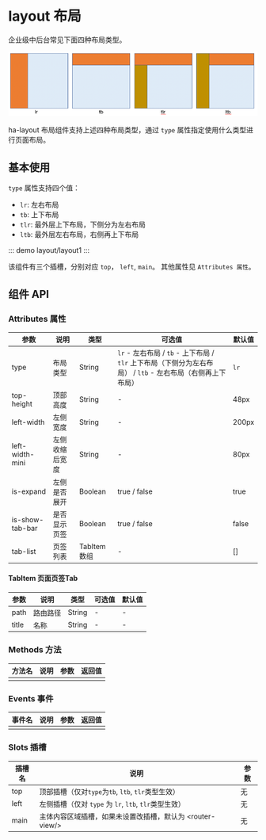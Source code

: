 # layout 布局

企业级中后台常见下面四种布局类型。

![](./.layout_images/布局类型示意图.png)

ha-layout 布局组件支持上述四种布局类型，通过 `type` 属性指定使用什么类型进行页面布局。

## 基本使用

`type` 属性支持四个值：
- `lr`: 左右布局
- `tb`: 上下布局
- `tlr`: 最外层上下布局，下侧分为左右布局
- `ltb`: 最外层左右布局，右侧再上下布局

::: demo
layout/layout1
:::

该组件有三个插槽，分别对应 `top`， `left`, `main`。 其他属性见 `Attributes 属性`。

## 组件 API

### Attributes 属性

| 参数 | 说明 | 类型 | 可选值 | 默认值 |
|  ----  | ----  | ----  | ----  | ----  |
| type | 布局类型 | String | `lr` - 左右布局 / `tb` - 上下布局 / `tlr` 上下布局（下侧分为左右布局） / `ltb` - 左右布局（右侧再上下布局）  | `lr` |
| top-height | 顶部高度 |  String | - | 48px |
| left-width | 左侧宽度 |  String | - | 200px |
| left-width-mini | 左侧收缩后宽度 |  String | - | 80px |
| is-expand | 左侧是否展开 |  Boolean | true / false | true |
| is-show-tab-bar | 是否显示页签 | Boolean | true / false | false |
| tab-list | 页签列表 | TabItem 数组 | - | [] |

#### TabItem 页面页签Tab

| 参数 | 说明 | 类型 | 可选值 | 默认值 |
|  ----  | ----  | ----  | ----  | ----  |
| path | 路由路径 | String | -  | - |
| title | 名称 | String | -  | - |


### Methods 方法

| 方法名 | 说明 | 参数 | 返回值 |
|  ----  | ----  | ----  | ----  |
|  |  |  |  |

### Events 事件

| 事件名 | 说明 | 参数 | 返回值 |
|  ----  | ----  | ----  | ----  |
|  |  |  |  |

### Slots 插槽

| 插槽名 | 说明 | 参数 |
|  ----  | ----  | ----  |
| top | 顶部插槽（仅对`type`为`tb`, `ltb`, `tlr`类型生效） | 无 |
| left | 左侧插槽（仅对 `type` 为 `lr`, `ltb`, `tlr`类型生效） | 无 |
| main | 主体内容区域插槽，如果未设置改插槽，默认为 &lt;router-view/&gt; | 无 |

